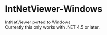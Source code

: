 # IntNetViewer-Windows
IntNetViewer ported to Windows!
<br>
Currently this only works with .NET 4.5 or later.
